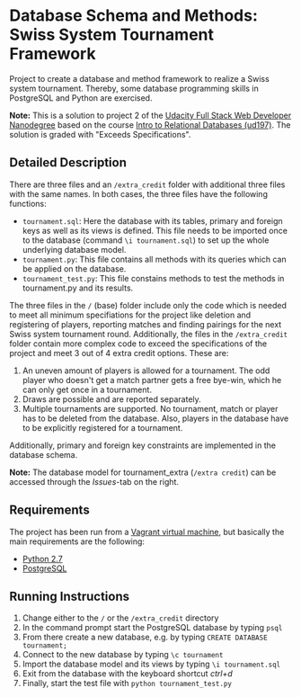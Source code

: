 # Database Schema and Methods: Swiss System Tournament Framework
Project to create a database and method framework to realize a Swiss system tournament. Thereby, some database
programming skills in PostgreSQL and Python are exercised.

**Note:** This is a solution to project 2 of the [Udacity Full Stack Web Developer Nanodegree][1] based on the course [Intro to Relational Databases (ud197)][2]. The solution is graded with "Exceeds Specifications".

## Detailed Description
There are three files and an `/extra_credit` folder with additional three files with the same names. In both cases, the
three files have the following functions:
- `tournament.sql`: Here the database with its tables, primary and foreign keys as well as its views is defined. This file
needs to be imported once to the database (command `\i tournament.sql`) to set up the whole underlying database model.
- `tournament.py`: This file contains all methods with its queries which can be applied on the database.
- `tournament_test.py`: This file constains methods to test the methods in tournament.py and its results.

The three files in the `/` (base) folder include only the code which is needed to meet all minimum specifiations for the
project like deletion and registering of players, reporting matches and finding pairings for the next Swiss system
tournament round. Additionally, the files in the `/extra_credit` folder contain more complex code to exceed the 
specifications of the project and meet 3 out of 4 extra credit options. These are:

1. An uneven amount of players is allowed for a tournament. The odd player who doesn't get a match partner gets a 
free bye-win, which he can only get once in a tournament.
2. Draws are possible and are reported separately.
3. Multiple tournaments are supported. No tournament, match or player has to be deleted from the database. Also, players
in the database have to be explicitly registered for a tournament.

Additionally, primary and foreign key constraints are implemented in the database schema.

**Note:** The database model for tournament_extra (`/extra credit`) can be accessed through the *Issues*-tab on the right. 

## Requirements
The project has been run from a [Vagrant virtual machine][3], but basically the main requirements are the following:
- [Python 2.7][4]
- [PostgreSQL][5]

## Running Instructions
1. Change either to the `/` or the `/extra_credit` directory
2. In the command prompt start the PostgreSQL database by typing `psql`
3. From there create a new database, e.g. by typing `CREATE DATABASE tournament;`
4. Connect to the new database by typing `\c tournament`
5. Import the database model and its views by typing `\i tournament.sql`
6. Exit from the database with the keyboard shortcut *ctrl+d*
7. Finally, start the test file with `python tournament_test.py`

[1]: https://www.udacity.com/course/full-stack-web-developer-nanodegree--nd004 "Udacity Nanodegree: Full Stack Web Developer"
[2]: https://www.udacity.com/course/intro-to-relational-databases--ud197-nd "Udacity Course: Intro to Relational Databases"
[3]: https://en.wikipedia.org/wiki/Vagrant_(software) "Wikipedia entry of Vagrant"
[4]: https://www.python.org/downloads/ "Download Python"
[5]: http://www.postgresql.org/download/ "Downlad PostgreSQL"
